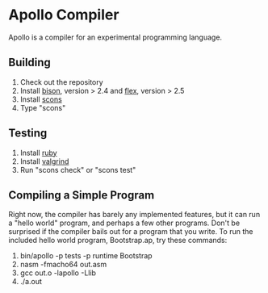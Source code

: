 Apollo Compiler
===============

Apollo is a compiler for an experimental programming language.

Building
--------

1. Check out the repository
2. Install [bison](http://www.gnu.org/software/bison), version > 2.4 and [flex](http://flex.sourceforge.net), version > 2.5
4. Install [scons](http://www.scons.org)
4. Type "scons"

Testing
-------

1. Install [ruby](http://www.ruby-lang.org)
2. Install [valgrind](http://www.valgrind.org)
3. Run "scons check" or "scons test"

Compiling a Simple Program
--------------------------

Right now, the compiler has barely any implemented features, but it can run a "hello world" program, and perhaps a few other programs.  Don't be surprised if the compiler bails out for a program that you write.  To run the included hello world program, Bootstrap.ap, try these commands:

1. bin/apollo -p tests -p runtime Bootstrap
2. nasm -fmacho64 out.asm
3. gcc out.o -lapollo -Llib
4. ./a.out